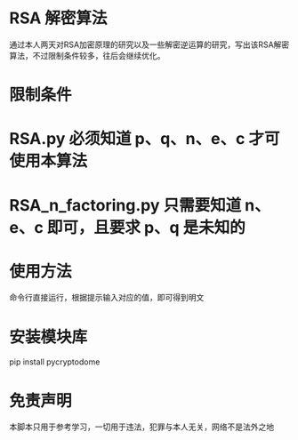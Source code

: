 # RSA 解密算法
通过本人两天对RSA加密原理的研究以及一些解密逆运算的研究，写出该RSA解密算法，不过限制条件较多，往后会继续优化。
# 限制条件
  # RSA.py 必须知道 p、q、n、e、c 才可使用本算法
  # RSA_n_factoring.py 只需要知道 n、e、c 即可，且要求 p、q 是未知的
# 使用方法
命令行直接运行，根据提示输入对应的值，即可得到明文
# 安装模块库
pip install pycryptodome
# 免责声明
本脚本只用于参考学习，一切用于违法，犯罪与本人无关，网络不是法外之地
